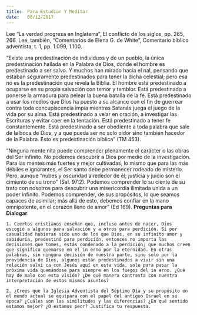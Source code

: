 ```yaml
---
title:  Para Estudiar Y Meditar
date:   08/12/2017
---
```


Lee “La verdad progresa en Inglaterra”, El conflicto de los siglos, pp. 265, 266. Lee, también, “Comentarios de Elena G. de White”, Comentario bíblico adventista, t. 1, pp. 1.099, 1.100.

“Existe una predestinación de individuos y de un pueblo, la única predestinación hallada en la Palabra de Dios, donde el hombre es predestinado a ser salvo. Y muchos han mirado hacia el  nal, pensando que estaban seguramente predestinados para tener la dicha celestial; pero esa no es la predestinación que revela la Biblia. El hombre está predestinado a ocuparse en su propia salvación con temor y temblor. Está predestinado a ponerse la armadura para pelear la buena batalla de la fe. Está predestinado a usar los medios que Dios ha puesto a su alcance con el fin de guerrear contra toda concupiscencia impía mientras Satanás juega el juego de la vida por su alma. Está predestinado a velar en oración, a investigar las Escrituras y evitar caer en la tentación. Está predestinado a tener fe constantemente. Está predestinado a ser obediente a toda palabra que sale de la boca de Dios, y a que pueda ser no solo oidor sino también hacedor de la Palabra. Esto es predestinación bíblica” (TM 453).

“Ninguna mente  nita puede comprender plenamente el carácter o las obras del Ser infinito. No podemos descubrir a Dios por medio de la investigación. Para las mentes más fuertes y mejor cultivadas, lo mismo que para las más débiles e ignorantes, el Ser santo debe permanecer rodeado de misterio. Pero, aunque “nubes y oscuridad alrededor de él; justicia y juicio son el cimiento de su trono” (Sal. 97:2). Podemos comprender lo su ciente de su trato con nosotros para descubrir una misericordia ilimitada unida a un poder infinito. Podemos comprender, de sus propósitos, lo que seamos capaces de asimilar; más allá de esto, debemos confiar en la mano omnipotente, en el corazón lleno de amor” (Ed 169).
**Preguntas para Dialogar**:

`1. Ciertos cristianos enseñan que, incluso antes de nacer, Dios escogió a algunos para salvación y a otros para perdición. Si por casualidad hubieras sido uno de los que Dios, en su infinito amor y sabiduría, predestinó para perdición, entonces no importa las decisiones que tomes, estás condenado a la perdición; que muchos creen que significa quemarse en el in erno por la eternidad. En otras palabras, sin ninguna decisión de nuestra parte, sino solo por la providencia de Dios, algunos están predestinados a vivir sin una relación salví ca con Jesús aquí en esta vida, solo para pasar la próxima vida quemándose para siempre en los fuegos del in erno. ¿Qué hay de malo con esta visión? ¿De qué manera contrasta con nuestra interpretación de estos mismos asuntos?`

`2. ¿Crees que la Iglesia Adventista del Séptimo Día y su propósito en el mundo actual se equipara con el papel del antiguo Israel en su época? ¿Cuáles son las similitudes y las diferencias? ¿En qué sentido estamos mejor? ¿O estamos peor? Justifica tu respuesta.`